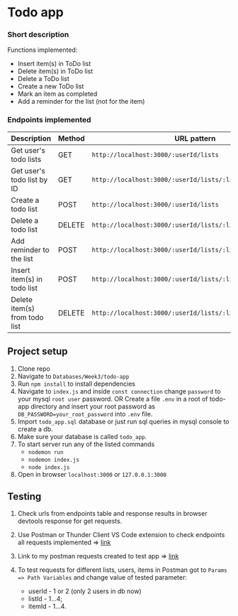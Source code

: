 # Todo app
### Short description
Functions implemented:
- Insert item(s) in ToDo list
- Delete item(s) in ToDo list
- Delete a ToDo list
- Create a new ToDo list
- Mark an item as completed
- Add a reminder for the list (not for the item)

### Endpoints implemented
| Description                                 | Method | URL  pattern                                             | Example to check                                     
|-----------------------------------------|--------|---------------------------------------------------|----------------------------------------------------------------------------------------------|
| Get user's todo lists                   | GET    | `http://localhost:3000/:userId/lists`             | `http://localhost:3000/1/lists` |
| Get user's todo list by ID              | GET    | `http://localhost:3000/:userId/lists/:listId`     | `http://localhost:3000/1/lists/1`|
| Create a todo list                      | POST   | `http://localhost:3000/:userId/lists`             | `http://localhost:3000/1/lists`                 
| Delete a todo list                      | DELETE | `http://localhost:3000/:userId/lists/:listId`     | `http://localhost:3000/1/lists/1`  |
| Add reminder to the list                | POST   | `http://localhost:3000/:userId/lists/:listId/reminders` | `http://localhost:3000/1/lists/1/reminders` 
| Insert item(s) in todo list             | POST  | `http://localhost:3000/:userId/lists/:listId/items` | `http://localhost:3000/1/lists/1/items`|
| Delete item(s) from todo list             | DELETE  | `http://localhost:3000/:userId/lists/:listId/items/:itemId` | `http://localhost:3000/1/lists/1/items/1`|
## Project setup
1. Clone repo
2. Navigate to ```Databases/Week3/todo-app```
3. Run ```npm install``` to install dependencies
4. Navigate to ```index.js``` and inside ```const connection``` change ```password``` to your mysql ```root user``` password.
  OR 
  Create a file ```.env``` in a root of todo-app directory and insert your root password as ```DB_PASSWORD=your_root_password``` into ```.env``` file.
5. Import ```todo_app.sql``` database or just run sql queries in mysql console to create a db. 
6. Make sure your database is called ```todo_app```.
7. To start server run any of the listed commands
    - ```nodemon run```
    - ```nodemon index.js```
    - ```node index.js```
8. Open in browser ```localhost:3000``` or ```127.0.0.1:3000```

## Testing
1. Check urls from endpoints table and response results in browser devtools response for get requests.
2. Use Postman or Thunder Client VS Code extension to check endpoints all requests implemented => [link](https://marketplace.visualstudio.com/items?itemName=rangav.vscode-thunder-client)
 
3. Link to my postman requests created to test app => [link](https://www.postman.com/yulsmir/workspace/my-public-env/collection/10283822-bf799acc-b067-4b49-9932-12b716e53f09?action=share&creator=10283822)
 
4. To test requests for different lists, users, items in Postman got to  ```Params => Path Variables``` and change value of tested parameter: 
    - userId - 1 or 2 (only 2 users in db now)
    - listId - 1...4;
    - itemId - 1...4.
